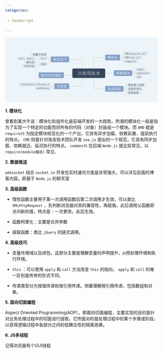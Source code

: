 ```yaml
---
categories:

 - JavaScript

---
```


![01](/jinus/img/2018052001.png)

**1. 模块化**

曾看到某大牛说：模块化和组件化是前端开发的一大趋势。所谓的模块化一般是指为了实现一个特定的功能而将所有的代码（对象）封装成一个模块。而 `AMD` 就是 `requireJS` 为指定模块规范化的一个产出，它具有异步加载、依赖前置、提前执行的特点。 `CMD` 则是针对淘宝技术团队开发 `sea.js` 提出的一个规范，它具有同步加载、依赖就近、延迟执行的特点。 `commonJS` 在后端 `Node.js` 就比较常见，以 `require(module路径)` 常见、

**2. 数据推送**

`websocket` 结合 `socket.io` 开发在实时通讯方面是非常强大，可以详见前面的博客内容。即基于 `Node.js` 的聊天室

**3. 高级函数**

* 惰性函数主要用于第一次调用函数后第二次调用才生效，可以类比 `XMLHttpRequest` ，先判断浏览器对其的兼容性，再赋值，此后调用父函数即访问新的值，特点是：一次更改，此后生效。

* 函数柯里化：主要是合并参数

* 级联函数：类比 `jQuery` 的链式调用。

**4. 高级技巧**

* 变量作用域以及闭包，这部分主要是理解变量的声明提升，js预处理环境和执行环境。

* `this` ：可以使用 `apply` 和 `call` 方法改变 `this` 的指向， `apply` 和 `call` 的唯一区别是传参的形式不同。

* 传递类型分为按值传递和按引用传递。侧重理解按引用传递，包括数组和对象。

**5. 面向切面编程**

Aspect Oriented Programming(AOP），即面向切面编程，主要实现的目的是针对业务处理过程中的切面进行提取，它所面对的是处理过程中的某个步骤或阶段，以获得逻辑过程中各部分之间的低耦合性的隔离效果。

**6. JS多线程**

记得浏览器有个GUI线程

